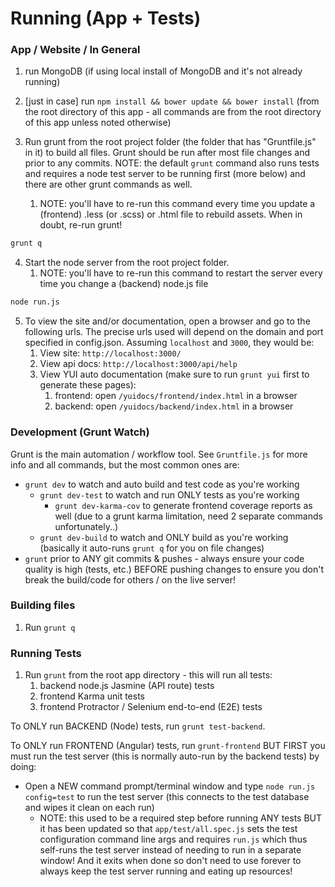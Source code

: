 # Running (App + Tests)

### App / Website / In General
1. run MongoDB (if using local install of MongoDB and it's not already running)

2. [just in case] run `npm install && bower update && bower install` (from the root directory of this app - all commands are from the root directory of this app unless noted otherwise)

3. Run grunt from the root project folder (the folder that has "Gruntfile.js" in it) to build all files. Grunt should be run after most file changes and prior to any commits. NOTE: the default `grunt` command also runs tests and requires a node test server to be running first (more below) and there are other grunt commands as well.
	1. NOTE: you'll have to re-run this command every time you update a (frontend) .less (or .scss) or .html file to rebuild assets. When in doubt, re-run grunt!
```bash
grunt q
```

4. Start the node server from the root project folder.
	1. NOTE: you'll have to re-run this command to restart the server every time you change a (backend) node.js file
```bash
node run.js
```

5. To view the site and/or documentation, open a browser and go to the following urls. The precise urls used will depend on the domain and port specified in config.json. Assuming `localhost` and `3000`, they would be:
	1. View site: `http://localhost:3000/`
	2. View api docs: `http://localhost:3000/api/help`
	3. View YUI auto documentation (make sure to run `grunt yui` first to generate these pages):
		1. frontend: open `/yuidocs/frontend/index.html` in a browser
		2. backend: open `/yuidocs/backend/index.html` in a browser
	


	
### Development (Grunt Watch)

Grunt is the main automation / workflow tool. See `Gruntfile.js` for more info and all commands, but the most common ones are:

- `grunt dev` to watch and auto build and test code as you're working
	- `grunt dev-test` to watch and run ONLY tests as you're working
		- `grunt dev-karma-cov` to generate frontend coverage reports as well (due to a grunt karma limitation, need 2 separate commands unfortunately..)
	- `grunt dev-build` to watch and ONLY build as you're working (basically it auto-runs `grunt q` for you on file changes)
- `grunt` prior to ANY git commits & pushes - always ensure your code quality is high (tests, etc.) BEFORE pushing changes to ensure you don't break the build/code for others / on the live server!


### Building files
1. Run `grunt q`


### Running Tests
1. Run `grunt` from the root app directory - this will run all tests:
	1. backend node.js Jasmine (API route) tests
	2. frontend Karma unit tests
	3. frontend Protractor / Selenium end-to-end (E2E) tests
	
To ONLY run BACKEND (Node) tests, run `grunt test-backend`.

To ONLY run FRONTEND (Angular) tests, run `grunt-frontend` BUT FIRST you must run the test server (this is normally auto-run by the backend tests) by doing:
- Open a NEW command prompt/terminal window and type `node run.js config=test` to run the test server (this connects to the test database and wipes it clean on each run)
	- NOTE: this used to be a required step before running ANY tests BUT it has been updated so that `app/test/all.spec.js` sets the test configuration command line args and requires `run.js` which thus self-runs the test server instead of needing to run in a separate window! And it exits when done so don't need to use forever to always keep the test server running and eating up resources!
